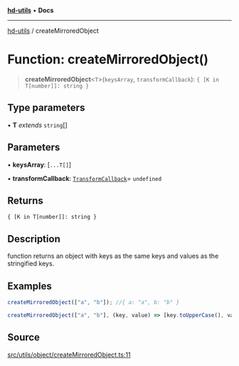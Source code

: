[**hd-utils**](../README.md) • **Docs**

***

[hd-utils](../globals.md) / createMirroredObject

# Function: createMirroredObject()

> **createMirroredObject**\<`T`\>(`keysArray`, `transformCallback`): `{ [K in T[number]]: string }`

## Type parameters

• **T** *extends* `string`[]

## Parameters

• **keysArray**: [`...T[]`]

• **transformCallback**: [`TransformCallback`](../type-aliases/TransformCallback.md)= `undefined`

## Returns

`{ [K in T[number]]: string }`

## Description

function returns an object with keys as the same keys and values as the stringified keys.

## Examples

```ts
createMirroredObject(["a", "b"]); //{ a: "a", b: "b" }
```

```ts
createMirroredObject(["a", "b"], (key, value) => [key.toUpperCase(), value]); // { A: "a", B: "b" }
```

## Source

[src/utils/object/createMirroredObject.ts:11](https://github.com/AhmadHddad/h-utils/blob/8e9e542f98b1a43a336ce585dc8666b21b0e894d/src/utils/object/createMirroredObject.ts#L11)
